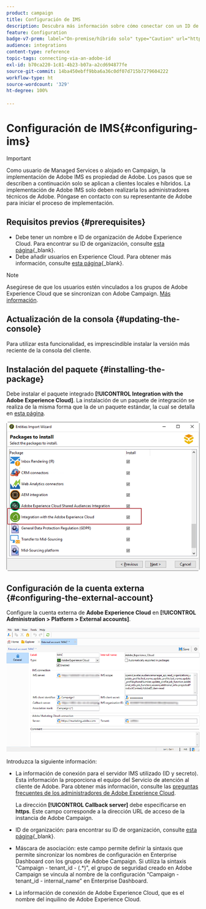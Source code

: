 ```yaml
---
product: campaign
title: Configuración de IMS
description: Descubra más información sobre cómo conectar con un ID de Adobe
feature: Configuration
badge-v7-prem: label="On-premise/híbrido solo" type="Caution" url="https://experienceleague.adobe.com/docs/campaign-classic/using/installing-campaign-classic/architecture-and-hosting-models/hosting-models-lp/hosting-models.html?lang=es" tooltip="Se aplica solo a implementaciones On-premise e híbridas"
audience: integrations
content-type: reference
topic-tags: connecting-via-an-adobe-id
exl-id: b70ca220-1c81-4b23-b07a-a2cd694877fe
source-git-commit: 14ba450ebff9bba6a36c0df07d715b7279604222
workflow-type: ht
source-wordcount: '329'
ht-degree: 100%

---
```


# Configuración de IMS{#configuring-ims}

>[!IMPORTANT]
>
>Como usuario de Managed Services o alojado en Campaign, la implementación de Adobe IMS es propiedad de Adobe. Los pasos que se describen a continuación solo se aplican a clientes locales e híbridos.
> La implementación de Adobe IMS solo deben realizarla los administradores técnicos de Adobe. Póngase en contacto con su representante de Adobe para iniciar el proceso de implementación.

## Requisitos previos {#prerequisites}

* Debe tener un nombre e ID de organización de Adobe Experience Cloud. Para encontrar su ID de organización, consulte [esta página](https://experienceleague.adobe.com/docs/core-services/interface/administration/organizations.html?lang=es){_blank}.
* Debe añadir usuarios en Experience Cloud. Para obtener más información, consulte [esta página](https://experienceleague.adobe.com/docs/core-services/interface/administration/admin-getting-started.html?lang=es){_blank}.

>[!NOTE]
>
>Asegúrese de que los usuarios estén vinculados a los grupos de Adobe Experience Cloud que se sincronizan con Adobe Campaign. [Más información](#configuring-the-external-account).

## Actualización de la consola {#updating-the-console}

Para utilizar esta funcionalidad, es imprescindible instalar la versión más reciente de la consola del cliente.

## Instalación del paquete {#installing-the-package}

Debe instalar el paquete integrado **[!UICONTROL Integration with the Adobe Experience Cloud]**. La instalación de un paquete de integración se realiza de la misma forma que la de un paquete estándar, la cual se detalla en [esta página](../../installation/using/installing-campaign-standard-packages.md).

![](assets/ims_6.png)

## Configuración de la cuenta externa {#configuring-the-external-account}

Configure la cuenta externa de **Adobe Experience Cloud** en **[!UICONTROL Administration > Platform > External accounts]**.

![](assets/ims_5.png)

Introduzca la siguiente información:

* La información de conexión para el servidor IMS utilizado (ID y secreto). Esta información la proporciona el equipo del Servicio de atención al cliente de Adobe. Para obtener más información, consulte las [preguntas frecuentes de los administradores de Adobe Experience Cloud](https://experienceleague.adobe.com/docs/core-services/interface/manage-users-and-products/faq.html?lang=es).

  La dirección **[!UICONTROL Callback server]** debe especificarse en **https**. Este campo corresponde a la dirección URL de acceso de la instancia de Adobe Campaign.

* ID de organización: para encontrar su ID de organización, consulte [esta página](https://experienceleague.adobe.com/docs/core-services/interface/administration/organizations.html?lang=es){_blank}.

* Máscara de asociación: este campo permite definir la sintaxis que permite sincronizar los nombres de configuración en Enterprise Dashboard con los grupos de Adobe Campaign. Si utiliza la sintaxis &quot;Campaign - tenant_id - (.&#42;)&quot;, el grupo de seguridad creado en Adobe Campaign se vincula al nombre de la configuración “Campaign - tenant_id - internal_name” en Enterprise Dashboard.

* La información de conexión de Adobe Experience Cloud, que es el nombre del inquilino de Adobe Experience Cloud.
